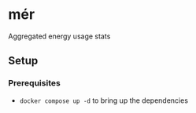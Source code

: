 # mér

Aggregated energy usage stats

## Setup

### Prerequisites

- `docker compose up -d` to bring up the dependencies
